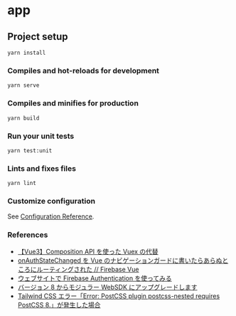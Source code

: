 # app

## Project setup

```
yarn install
```

### Compiles and hot-reloads for development

```
yarn serve
```

### Compiles and minifies for production

```
yarn build
```

### Run your unit tests

```
yarn test:unit
```

### Lints and fixes files

```
yarn lint
```

### Customize configuration

See [Configuration Reference](https://cli.vuejs.org/config/).

### References

- [【Vue3】Composition API を使った Vuex の代替](https://qiita.com/azukiazusa/items/1802facda34b900cd99e)
- [onAuthStateChanged を Vue のナビゲーションガードに書いたらあらぬところにルーティングされた // Firebase Vue](https://qiita.com/SeaSawTune/items/347e910f88b01e4f0a33)
- [ウェブサイトで Firebase Authentication を使ってみる](https://firebase.google.com/docs/auth/web/start?authuser=1#sign_in_existing_users)
- [バージョン 8 からモジュラー WebSDK にアップグレードします](https://firebase.google.com/docs/web/modular-upgrade)
- [Tailwind CSS エラー「Error: PostCSS plugin postcss-nested requires PostCSS 8.」が発生した場合](https://mebee.info/2021/03/23/post-32231/)

